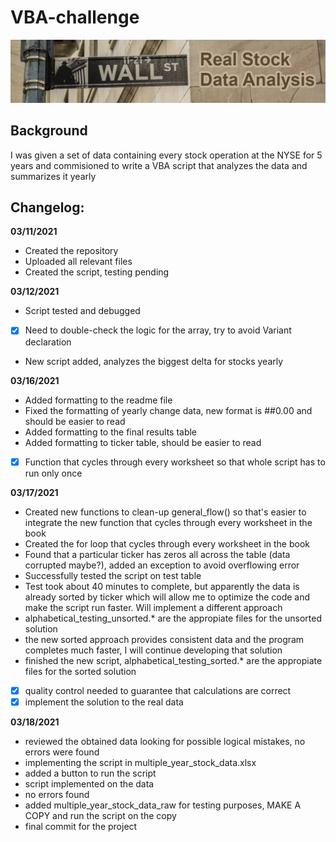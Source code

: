 # VBA-challenge
![Wall Street real stock data analysis](resources/wall_street.jpg)

## **Background**
I was given a set of data containing every stock operation at the NYSE for 5 years and commisioned to write a VBA script that analyzes the data and summarizes it yearly

## **Changelog:**
**03/11/2021**
- Created the repository
- Uploaded all relevant files
- Created the script, testing pending

**03/12/2021**
- Script tested and debugged
- [X] Need to double-check the logic for the array, try to avoid Variant declaration
- New script added, analyzes the biggest delta for stocks yearly

**03/16/2021**
- Added formatting to the readme file
- Fixed the formatting of yearly change data, new format is ##0.00 and should be easier to read
- Added formatting to the final results table
- Added formatting to ticker table, should be easier to read
- [X] Function that cycles through every worksheet so that whole script has to run only once

**03/17/2021**
- Created new functions to clean-up general_flow() so that's easier to integrate the new function that cycles through every worksheet in the book
- Created the for loop that cycles through every worksheet in the book
- Found that a particular ticker has zeros all across the table (data corrupted maybe?), added an exception to avoid overflowing error
- Successfully tested the script on test table
- Test took about 40 minutes to complete, but apparently the data is already sorted by ticker which will allow me to optimize the code and make the script run faster. Will implement a different approach
- alphabetical_testing_unsorted.* are the appropiate files for the unsorted solution
- the new sorted approach provides consistent data and the program completes much faster, I will continue developing that solution
- finished the new script, alphabetical_testing_sorted.* are the appropiate files for the sorted solution
- [X] quality control needed to guarantee that calculations are correct
- [X] implement the solution to the real data

**03/18/2021**

- reviewed the obtained data looking for possible logical mistakes, no errors were found
- implementing the script in multiple_year_stock_data.xlsx
- added a button to run the script
- script implemented on the data
- no errors found
- added multiple_year_stock_data_raw for testing purposes, MAKE A COPY and run the script on the copy
- final commit for the project